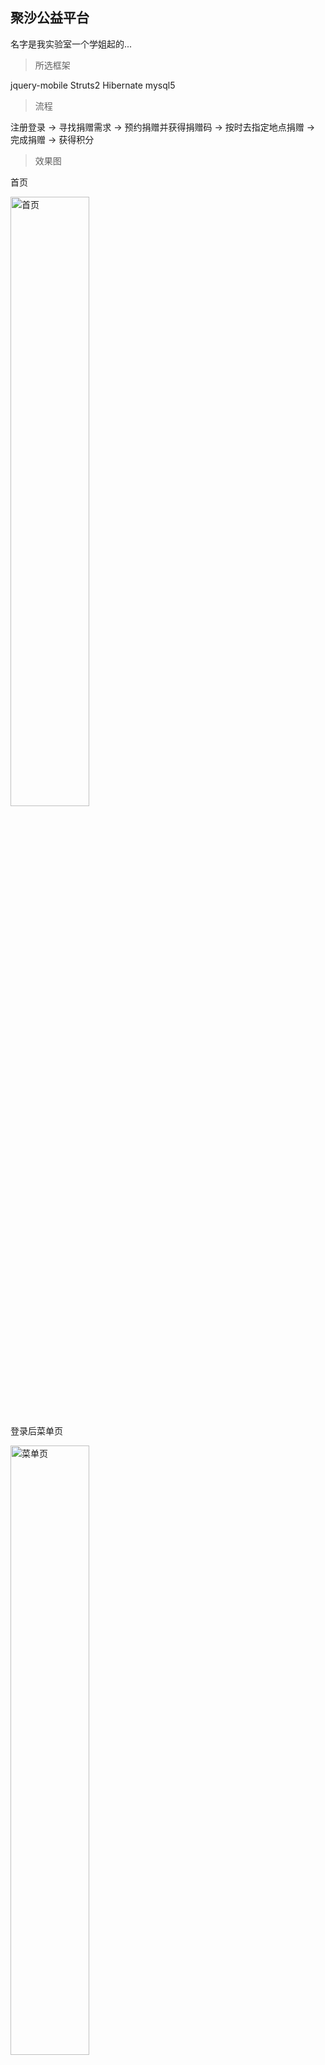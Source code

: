 ## 聚沙公益平台
名字是我实验室一个学姐起的...

> 所选框架

jquery-mobile Struts2 Hibernate mysql5

> 流程

注册登录 -> 寻找捐赠需求 -> 预约捐赠并获得捐赠码 -> 按时去指定地点捐赠 -> 完成捐赠 -> 获得积分

> 效果图

首页

<img src="https://github.com/yogyue/hebut-jusha-platform/blob/master/document/jusha-1.png" height = "50%" alt="首页" align=center />

登录后菜单页

<img src="https://github.com/yogyue/hebut-jusha-platform/blob/master/document/jusha-2.png" height = "50%" alt="菜单页" align=center />
